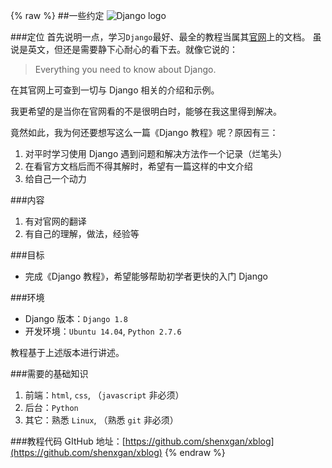 {% raw %}
##一些约定
![Django logo](https://www.djangoproject.com/s/img/logos/django-logo-negative.png)

###定位
首先说明一点，学习`Django`最好、最全的教程当属其[官网](https://docs.djangoproject.com/en/1.8/)上的文档。
虽说是英文，但还是需要静下心耐心的看下去。就像它说的：
> Everything you need to know about Django.

在其官网上可查到一切与 Django 相关的介绍和示例。

我更希望的是当你在官网看的不是很明白时，能够在我这里得到解决。

竟然如此，我为何还要想写这么一篇《Django 教程》呢？原因有三：

1. 对平时学习使用 Django 遇到问题和解决方法作一个记录（烂笔头）
2. 在看官方文档后而不得其解时，希望有一篇这样的中文介绍
3. 给自己一个动力

###内容
1. 有对官网的翻译
2. 有自己的理解，做法，经验等

###目标
* 完成《Django 教程》，希望能够帮助初学者更快的入门 Django

###环境
* Django  版本：`Django 1.8`
* 开发环境：`Ubuntu 14.04`, `Python 2.7.6`

教程基于上述版本进行讲述。

###需要的基础知识
1. 前端：`html`, `css`, （`javascript` 非必须）
2. 后台：`Python`
3. 其它：熟悉 `Linux`, （熟悉 `git` 非必须）

###教程代码
GItHub 地址：[https://github.com/shenxgan/xblog](https://github.com/shenxgan/xblog)
{% endraw %}
